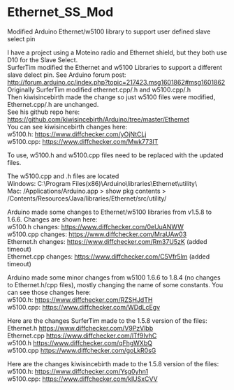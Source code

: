 # Ethernet_SS_Mod
Modified Arduino Ethernet/w5100 library to support user defined slave select pin

I have a project using a Moteino radio and Ethernet shield, but they both use D10 for the Slave Select.  
SurferTim modified the Ethernet and w5100 Libraries to support a different slave delect pin.
See Arduino forum post: http://forum.arduino.cc/index.php?topic=217423.msg1601862#msg1601862
Originally SurferTim modified ethernet.cpp/.h and w5100.cpp/.h  
Then kiwisincebirth made the change so just w5100 files were modified, Ethernet.cpp/.h are unchanged.  
See his github repo here: https://github.com/kiwisincebirth/Arduino/tree/master/Ethernet  
You can see kiwisincebirth changes here:  
w5100.h: https://www.diffchecker.com/yOjNtCLj  
w5100.cpp: https://www.diffchecker.com/Mwk773IT  

To use, w5100.h and w5100.cpp files need to be replaced with the updated files.  

The w5100.cpp and .h files are located  
Windows: C:\Program Files(x86)\Arduino\libraries\Ethernet\utility\  
Mac: /Applications/Arduino.app > show pkg contents > /Contents/Resources/Java/libraries/Ethernet/src/utility/  

Arduino made some changes to Ethernet/w5100 libraries from v1.5.8 to 1.6.6. Changes are shown here:  
w5100.h changes: https://www.diffchecker.com/0eUuANWW  
w5100.cpp changes: https://www.diffchecker.com/MraUAw03  
Ethernet.h changes: https://www.diffchecker.com/Rm37U5zK  (added timeout)  
Ethernet.cpp changes: https://www.diffchecker.com/C5Vfr5lm  (added timeout)

Arduino made some minor changes from w5100 1.6.6 to 1.8.4 (no changes to Ethernet.h/cpp files), mostly changing the name of some constants. You can see those changes here:  
w5100.h: https://www.diffchecker.com/RZSHJdTH  
w5100.cpp: https://www.diffchecker.com/WDdLcEgv  

Here are the changes SurferTim made to the 1.5.8 version of the files:  
Ethernet.h https://www.diffchecker.com/V9PzVlbb  
Ethernet.cpp https://www.diffchecker.com/lTf9IvhC  
w5100.h https://www.diffchecker.com/qFhgWXbQ  
w5100.cpp https://www.diffchecker.com/goLkR0sG  

Here are the changes kiwisincebirth made to the 1.5.8 version of the files:  
w5100.h: https://www.diffchecker.com/Ysg0yhn1  
w5100.cpp: https://www.diffchecker.com/klUSxCVV  


